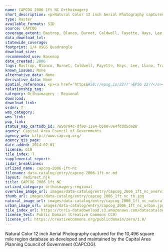 ```yaml
---
name: CAPCOG 2006 1ft NC Orthoimagery
short_description: <p>Natural Color 12 inch Aerial Photography captured for the 10,496 square mile region database as developed and maintained by the Capital Area Planning Council of Government (CAPCOG).</p>
type: Raster
available_formats: SID
source: CAPCOG
coverage_extent: Bastrop, Blanco, Burnet, Caldwell, Fayette, Hays, Lee, Llano, Travis, Williamson
data_download_lvl:
statewide_coverage:
footprint: 1/4 USGS Quadrangle
download_size:
recommended_use: Basemap
date_created: 2006
tags: Bastrop, Blanco, Burnet, Caldwell, Fayette, Hays, Lee, Llano, Travis, Williamson, County, Orthoimagery, Imagery, Aerial Photography, NC, Natural Color, 911, Austin, San Marcos, Georgetown, Historical
known_issues: None
alternative_data: None
derivative_data: None
spatial_reference: <p><a href='https&#58;//epsg.io/2277'>EPSG 2277</a></p>
relationship_tag:
category: Orthoimagery - Regional
download:
download_link:
order: T
wms_category:
wms_link:
pop_link:
status_map_cartodb_id: 7a50794c-df90-11e4-b580-0e4fddd5de28
agency: Capital Area Council of Governments
agency_web: http://www.capcog.org/
agency_gis_page:
date_added: 2014-02-01
license: CC0
tile_index: T
supplemental_report:
lidar_breaklines:
urlized_name: capcog-2006-1ft-nc
filename: data-catalog/entry/capcog-2006-1ft-nc.md
layout: redirect.njk
title: CAPCOG 2006 1ft NC
urlized_category: orthoimagery-regional
overview_image_url: images/data-catalog/entry/capcog_2006_1ft_nc_overview.jpg
thumb_url: images/data-catalog/entry/capcog_2006_1ft_nc_th.jpg
natural_image_url: images/data-catalog/entry/capcog_2006_1ft_nc_natural.jpg
urban_image_url: images/data-catalog/entry/capcog_2006_1ft_nc_urban.jpg
tile_index_url: https://tnris-datadownload.s3.amazonaws.com/datacatalog/tile_index/capcog_2006_1ft_nc_tileindex.zip
license_text: Public Domain (Creative Commons CC0)
license_url: https://creativecommons.org/publicdomain/zero/1.0/
---
```


Natural Color 12 inch Aerial Photography captured for the 10,496 square mile region database as developed and maintained by the Capital Area Planning Council of Government (CAPCOG).
